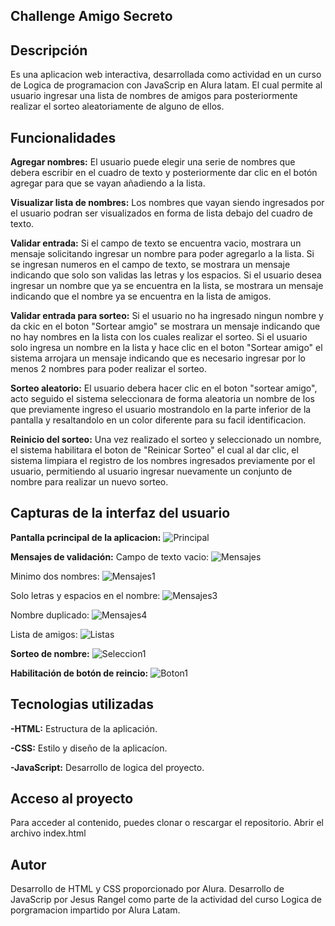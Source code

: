 ## Challenge Amigo Secreto

## Descripción
Es una aplicacion web interactiva, desarrollada como actividad en un curso de Logica de programacion con JavaScrip en Alura latam.
El cual permite al usuario ingresar una lista de nombres de amigos para posteriormente realizar el sorteo aleatoriamente de alguno de ellos.

## Funcionalidades 
**Agregar nombres:** El usuario puede elegir una serie de nombres que debera escribir en el cuadro de texto y posteriormente dar clic en el botón agregar para que se vayan añadiendo a la lista.

**Visualizar lista de nombres:** Los nombres que vayan siendo ingresados por el usuario podran ser visualizados en forma de lista debajo del cuadro de texto.

**Validar entrada:** Si el campo de texto se encuentra vacio, mostrara un mensaje solicitando ingresar un nombre para poder agregarlo a la lista.
Si se ingresan numeros en el campo de texto, se mostrara un mensaje indicando que solo son validas las letras y los espacios.
Si el usuario desea ingresar un nombre que ya se encuentra en la lista, se mostrara un mensaje indicando que el nombre ya se encuentra en la lista de amigos.

**Validar entrada para sorteo:** Si el usuario no ha ingresado ningun nombre y da ckic en el boton "Sortear amgio" se mostrara un mensaje indicando que no hay nombres en la lista con los cuales realizar el sorteo.
Si el usuario solo ingresa un nombre en la lista y hace clic en el boton "Sortear amigo" el sistema arrojara un mensaje indicando que es necesario ingresar por lo menos 2 nombres para poder realizar el sorteo.

**Sorteo aleatorio:** El usuario debera hacer clic en el boton "sortear amigo", acto seguido el sistema seleccionara de forma aleatoria un nombre de los que previamente ingreso el usuario mostrandolo en la parte inferior de la pantalla y resaltandolo en un color diferente para su facil identificacion.

**Reinicio del sorteo:** Una vez realizado el sorteo y seleccionado un nombre, el sistema habilitara el boton de "Reinicar Sorteo" el cual al dar clic, el sistema limpiara el registro de los nombres ingresados previamente por el usuario, permitiendo al usuario ingresar nuevamente un conjunto de nombre para realizar un nuevo sorteo.

## Capturas de la interfaz del usuario
**Pantalla pcrincipal de la aplicacion:**
![Principal](capturas/captura1.png)

**Mensajes de validación:**
Campo de texto vacio:
![Mensajes](capturas/captura2.png)

Minimo dos nombres:
![Mensajes1](capturas/captura3.png)

Solo letras y espacios en el nombre:
![Mensajes3](capturas/captura7.png)

Nombre duplicado:
![Mensajes4](capturas/captura8.png)

Lista de amigos:
![Listas](capturas/captura4.png)

**Sorteo de nombre:**
![Seleccion1](capturas/captura5.png)

**Habilitación de botón de reincio:**
![Boton1](capturas/captura6.png)

## Tecnologias utilizadas
**-HTML:** Estructura de la aplicación.

**-CSS:** Estilo y diseño de la aplicacíon.

**-JavaScript:** Desarrollo de logica del proyecto.

## Acceso al proyecto
Para acceder al contenido, puedes clonar o rescargar el repositorio.
Abrir el archivo index.html

## Autor
Desarrollo de HTML y CSS proporcionado por Alura.
Desarrollo de JavaScrip por Jesus Rangel como parte de la actividad del curso Logica de porgramacion impartido por Alura Latam.
